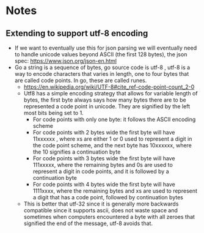 # Notes

## Extending to support utf-8 encoding

- If we want to eventually use this for json parsing we will eventually need to handle unicode values beyond ASCII (the first 128 bytes), the json spec: https://www.json.org/json-en.html
- Go a string is a sequence of bytes, go source code is utf-8 , utf-8 is a way to encode characters that varies in length, one to four bytes that are called code points. In go, these are called runes.
  - https://en.wikipedia.org/wiki/UTF-8#cite_ref-code-point-count_2-0
  - Utf8 has a simple encoding strategy that allows for variable length of bytes, the first byte always says how many bytes there are to be represented a code point in unicode. They are signified by the left most bits being set to 1.
    - For code points with only one byte: it follows the ASCII encoding scheme
    - For code points with 2 bytes wide the first byte will have 11xxxxxx , where xs are either 1 or 0 used to represent a digit in the code point scheme, and the next byte has 10xxxxxx, where the 10 signifies a continuation byte
    - For code points with 3 bytes wide the first byte will have 111xxxxx, where the remaining bytes and 0s are used to represent a digit in code points, and it is followed by a continuation byte
    - For code points with 4 bytes wide the first byte will have 1111xxxx, where the remaining bytes and xs are used to represent a digit that has a code point, followed by continuation bytes
  - This is better that utf-32 since it is generally more backwards compatible since it supports ascii, does not waste space and sometimes when computers encountered a byte with all zeroes that signified the end of the message, utf-8 avoids that.

